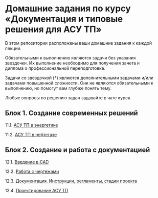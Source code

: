 # Домашние задания по курсу «Документация и типовые решения для АСУ ТП»

В этом репозитории расположены ваши домашние задания к каждой лекции. 

Обязательными к выполнению являются задачи без указания звездочки. Их выполнение необходимо для получения зачета и диплома о профессиональной переподготовке.

Задачи со звездочкой (*) являются дополнительными задачами и/или задачами повышенной сложности. Они не являются обязательными к выполнению, но помогут вам глубже понять тему.

Любые вопросы по решению задач задавайте в чате курса.


## Блок 1. Создание современных решений

11.1. [АСУ ТП в энергетике](11.1/)  

11.2. [АСУ ТП в нефтегазе](11.2/)  

## Блок 2. Создание и работа с документацией

12.1. [Введение в CAD](12.1/)  

12.2. [Работа с чертежами](12.2/)  

12.3. [Документация. Инструкции, регламенты, стадии проекта](12.3/)

12.4. [Проектирование АСУ ТП](12.4/)
